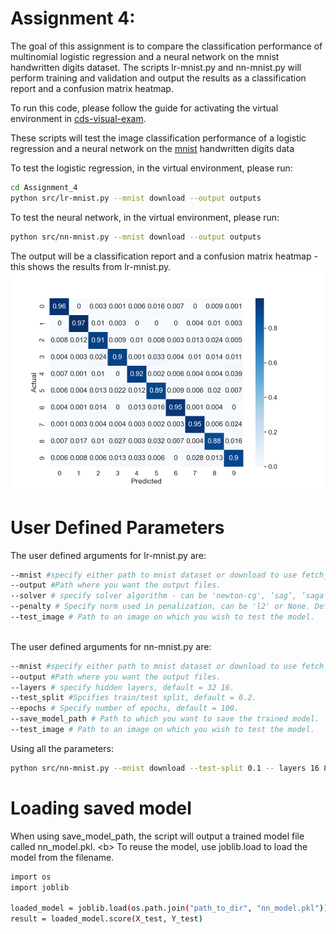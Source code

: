 # Assignment 4:

The goal of this assignment is to compare the classification performance of multinomial logistic regression and a neural network on the mnist handwritten digits dataset. The scripts lr-mnist.py and nn-mnist.py will perform training and validation and output the results as a classification report and a confusion matrix heatmap.


To run this code, please follow the guide for activating the virtual environment in [cds-visual-exam](https://github.com/Guscode/cds-visual-exam).

These scripts will test the image classification performance of a logistic regression and a neural network on the [mnist](https://ieeexplore.ieee.org/abstract/document/6296535?casa_token=-GU8K4SuW7sAAAAA:7YB1ZytBmMwkvA3OWTY6vLe1RRqzDr_mFsSQ0QNCBURmDDBnSD4yaafJErVpXXk0G3WpRkZF8sk) handwritten digits data

To test the logistic regression, in the virtual environment, please run:
```bash
cd Assignment_4
python src/lr-mnist.py --mnist download --output outputs 
```

To test the neural network, in the virtual environment, please run:
```bash
python src/nn-mnist.py --mnist download --output outputs 
```

The output will be a classification report and a confusion matrix heatmap - this shows the results from lr-mnist.py.
<a href="https://github.com/Guscode/cds-visual-exam-2021">
    <img src="/Assignment_4/outputs/heatmap.png" alt="Logo" width="500" height="350">
</a>


# User Defined Parameters
The user defined arguments for lr-mnist.py are:

```bash
--mnist #specify either path to mnist dataset or download to use fetch_openml to download the whole dataset.
--output #Path where you want the output files.
--solver # specify solver algorithm - can be 'newton-cg', ‘sag’, ‘saga’ and ‘lbfgs’. default='saga'.
--penalty # Specify norm used in penalization, can be 'l2' or None. Default=None.
--test_image # Path to an image on which you wish to test the model.
 
```


The user defined arguments for nn-mnist.py are:
```bash
--mnist #specify either path to mnist dataset or download to use fetch_openml to download the whole dataset.
--output #Path where you want the output files.
--layers # specify hidden layers, default = 32 16.
--test_split #Spcifies train/test split, default = 0.2.
--epochs # Specify number of epochs, default = 100.
--save_model_path # Path to which you want to save the trained model.
--test_image # Path to an image on which you wish to test the model.
```


Using all the parameters:
```bash
python src/nn-mnist.py --mnist download --test-split 0.1 -- layers 16 8 --test_image test.png --output outputs --save_model_path outputs
```

# Loading saved model

When using save_model_path, the script will output a trained model file called nn_model.pkl. <b\>
To reuse the model, use joblib.load to load the model from the filename.
```bash
import os
import joblib

loaded_model = joblib.load(os.path.join("path_to_dir", "nn_model.pkl"))
result = loaded_model.score(X_test, Y_test)
```


